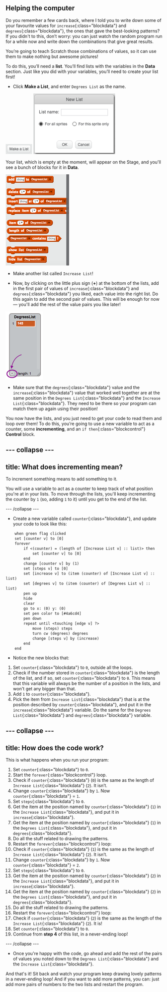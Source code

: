 ## Helping the computer

Do you remember a few cards back, where I told you to write down some of your favourite values for `increase`{:class="blockdata"} and `degrees`{:class="blockdata"}, the ones that gave the best-looking patterns? If you didn't to this, don’t worry: you can just watch the random program run for a while now and write down the combinations that give great results.

You’re going to teach Scratch those combinations of values, so it can use them to make nothing but awesome pictures!

To do this, you’ll need a **list**. You’ll find lists with the variables in the **Data** section. Just like you did with your variables, you’ll need to create your list first! 

+ Click **Make a List**, and enter `Degrees List` as the name.

![](images/makeAList.png) ![](images/nameList.png)

Your list, which is empty at the moment, will appear on the Stage, and you'll see a bunch of blocks for it in **Data**.

![](images/listBlocks.png)

+ Make another list called `Increase List`!

+ Now, by clicking on the little plus sign (**+**) at the bottom of the lists, add in the first pair of values of `increase`{:class="blockdata"} and `degrees`{:class="blockdata"} you liked, each value into the right list. Do this again to add the second pair of values. This will be enough for now — you'll add the rest of the value pairs you like later!

![](images/helping2.png)

+ Make sure that the `degrees`{:class="blockdata"} value and the `increase`{:class="blockdata"} value that worked well together are at the same position in the `Degrees List`{:class="blockdata"} and the `Increase List`{:class="blockdata"}. They need to be there so your program can match them up again using their position!

You now have the lists, and you just need to get your code to read them and loop over them! To do this, you’re going to use a new variable to act as a counter, some **incrementing**, and an `if then`{:class="blockcontrol"} **Control** block. 

--- collapse ---
---
title: What does incrementing mean?
---

To increment something means to add something to it.

You will use a variable to act as a counter to keep track of what position you're at in your lists. To move through the lists, you'll keep incrementing the counter by `1` (so, adding `1` to it) until you get to the end of the list.

--- /collapse ---

+ Create a new variable called `counter`{:class="blockdata"}, and update your code to look like this:
 
```blocks
    when green flag clicked
    set [counter v] to [0]
    forever 
        if <(counter) = (length of [Increase List v] :: list)> then 
            set [counter v] to [0]
        end
        change [counter v] by (1)
        set [steps v] to [0]
        set [increase v] to (item (counter) of [Increase List v] :: list)
        set [degrees v] to (item (counter) of [Degrees List v] :: list)
        pen up
        hide
        clear
        go to x: (0) y: (0)
        set pen color to [#4a6cd4]
        pen down
        repeat until <touching [edge v] ?> 
            move (steps) steps
            turn cw (degrees) degrees
            change [steps v] by (increase)
        end
    end
```

+ Notice the new blocks that:
 1. Set `counter`{:class="blockdata"} to `0`, outside all the loops.
 2. Check if the number stored in `counter`{:class="blockdata"} is the length of the list, and if so, set `counter`{:class="blockdata"} to `0`. This means that this variable will always be the number of a position in the lists, and won't get any bigger than that.
 3. Add `1` to `counter`{:class="blockdata"}.
 4. Pick the item from `Increase List`{:class="blockdata"} that is at the position described by `counter`{:class="blockdata"}, and put it in the `increase`{:class="blockdata"} variable. Do the same for the `Degrees List`{:class="blockdata"} and `degrees`{:class="blockdata"} variable.

--- collapse ---
---
title: How does the code work?
---

This is what happens when you run your program:

1. Set `counter`{:class="blockdata"} to `0`.
2. Start the `forever`{:class="blockcontrol"} loop.
3. Check if `counter`{:class="blockdata"} (`0`) is the same as the length of `Increase List`{:class="blockdata"} (`2`). It isn’t.
4. Change `counter`{:class="blockdata"} by `1`. Now `counter`{:class="blockdata"} = `1`.
5. Set `steps`{:class="blockdata"} to `0`.
6. Get the item at the position named by `counter`{:class="blockdata"} (`1`) in the `Increase List`{:class="blockdata"}, and put it in `increase`{:class="blockdata"}.
7. Get the item at the position named by `counter`{:class="blockdata"} (`1`) in the `Degrees List`{:class="blockdata"}, and put it in `degrees`{:class="blockdata"}.
8. Do all the stuff related to drawing the patterns.
9. Restart the `forever`{:class="blockcontrol"} loop:
10. Check if `counter`{:class="blockdata"} (`1`) is the same as the length of `Increase List`{:class="blockdata"} (`2`). It isn’t.
11. Change `counter`{:class="blockdata"} by `1`. Now `counter`{:class="blockdata"} = `2`.
12. Set `steps`{:class="blockdata"} to `0`.
13. Get the item at the position named by `counter`{:class="blockdata"} (`2`) in the `Increase List`{:class="blockdata"}, and put it in `increase`{:class="blockdata"}.
14. Get the item at the position named by `counter`{:class="blockdata"} (`2`) in the `Degrees List`{:class="blockdata"}, and put it in `degrees`{:class="blockdata"}.
15. Do all the stuff related to drawing the patterns.
16. Restart the `forever`{:class="blockcontrol"} loop:
17. Check if `counter`{:class="blockdata"} (`2`) is the same as the length of the `Increase List`{:class="blockdata"} (`2`). It is!
18. Set `counter`{:class="blockdata"} to `0`.
19. Continue from **step 4** of this list, in a never-ending loop!

--- /collapse ---

+ Once you're happy with the code, go ahead and add the rest of the pairs of values you noted down to the `Degrees List`{:class="blockdata"} and the `Increase List`{:class="blockdata"}. 

And that's it! Sit back and watch your program keep drawing lovely patterns in a never-ending loop! And if you want to add more patterns, you can: just add more pairs of numbers to the two lists and restart the program.

